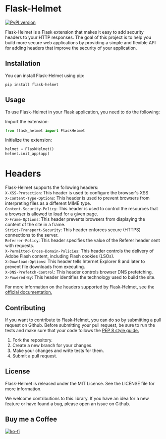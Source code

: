 # Flask-Helmet

[![PyPI version](https://badge.fury.io/py/flask-helmet.svg)](https://badge.fury.io/py/flask-helmet)

Flask-Helmet is a Flask extension that makes it easy to add security headers to your HTTP responses. The goal of this project is to help you build more secure web applications by providing a simple and flexible API for adding headers that improve the security of your application.

## Installation
You can install Flask-Helmet using pip:
```
pip install flask-helmet
```

## Usage

To use Flask-Helmet in your Flask application, you need to do the following:

Import the extension:

```python
from flask_helmet import FlaskHelmet
```
Initialize the extension:
```python
helmet = FlaskHelmet()
helmet.init_app(app)
```
# Headers
Flask-Helmet supports the following headers: \
`X-XSS-Protection`: This header is used to configure the browser's XSS \
`X-Content-Type-Options`: This header is used to prevent browsers from interpreting files as a different MIME type.\
`Content-Security-Policy`: This header is used to control the resources that a browser is allowed to load for a given page. \
`X-Frame-Options`: This header prevents browsers from displaying the content of the site in a frame. \
`Strict-Transport-Security`: This header enforces secure (HTTPS) connections to the  server.  
`Referrer-Policy`: This header specifies the value of the Referer header sent with requests. \
`X-Permitted-Cross-Domain-Policies`: This header controls the delivery of Adobe Flash content, including Flash cookies (LSOs). \
`X-Download-Options`: This header tells Internet Explorer 8 and later to prevent file downloads from executing. \
`X-DNS-Prefetch-Control`: This header controls browser DNS prefetching. \
`X-Powered-By`: This header identifies the technology used to build the site. 
                
For more information on the headers supported by Flask-Helmet, see the [official documentation.](https://developer.mozilla.org/en-US/docs/Web/HTTP/Headers)


## Contributing
If you want to contribute to Flask-Helmet, you can do so by submitting a pull request on Github. Before submitting your pull request, be sure to run the tests and make sure that your code follows the [PEP 8 style guide.](https://www.python.org/dev/peps/pep-0008/)

1. Fork the repository.
2. Create a new branch for your changes.
3. Make your changes and write tests for them.
4. Submit a pull request.

## License
Flask-Helmet is released under the MIT License. See the LICENSE file for more information.

We welcome contributions to this library. If you have an idea for a new feature or have found a bug, please open an issue on Github.

## Buy me a Coffee
[![ko-fi](https://ko-fi.com/img/githubbutton_sm.svg)](https://ko-fi.com/dillibabukadati)

